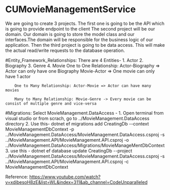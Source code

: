 # CUMovieManagementService

We are going to create 3 projects.
    The first one is going to be the API which is going to provide endpoint to the client
    The second project will be our domain. Our domain is going to store the model class and our interfaces.The domain will be responsible for the business logic of our application.
    Then the third project is going to be data access. This will make the actual read/write requests to the database operation.



#Entity_Framework_Relationships:
        There are 4 Entities-
                            1. Actor
                            2. Biography
                            3. Genre
                            4. Movie
        One to One Relationship: Actor-Biography => Actor can only have one Biography
                                 Movie-Actor => One movie can only have 1 actor

        One to Many Relationship: Actor-Movie => Actor can have many movies

        Many to Many Relationship: Movie-Genre -> Every movie can be consist of multiple genre and vice-versa

                                        



#Migrations:
    Select MovieManagement.DataAccess -
                    1. Open terminal from visual studio or from scrach, go to ../MovieManagement.DataAccess directory
                    2. Use this- dotnet ef migrations add CreatingDb --context MovieManagementDbContext -p ../MovieManagement.DataAccess/MovieManagement.DataAccess.csproj -s ../MovieManagement.API/MovieManagement.API.csproj -o ../MovieManagement.DataAccess/Migrations/MovieManageMentDbContext
                    3. use this - dotnet ef database update CreatingDb --project ../MovieManagement.DataAccess/MovieManagement.DataAccess.csproj -s ../MovieManagement.API/MovieManagement.API.csproj -c MovieManagementDbContext


Reference: https://www.youtube.com/watch?v=xdibesoH8zE&list=WL&index=311&ab_channel=CodeUnparalleled

